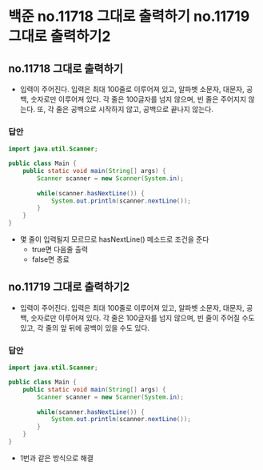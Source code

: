 # 백준 no.11718 그대로 출력하기 no.11719 그대로 출력하기2

## no.11718 그대로 출력하기
* 입력이 주어진다. 입력은 최대 100줄로 이루어져 있고, 알파벳 소문자, 대문자, 공백, 숫자로만 이루어져 있다. 각 줄은 100글자를 넘지 않으며, 빈 줄은 주어지지 않는다. 또, 각 줄은 공백으로 시작하지 않고, 공백으로 끝나지 않는다.

### 답안
``` java
import java.util.Scanner;

public class Main {
    public static void main(String[] args) {
        Scanner scanner = new Scanner(System.in);
        
        while(scanner.hasNextLine()) {
            System.out.println(scanner.nextLine());
        }
    }
}
```

* 몇 줄이 입력될지 모르므로 hasNextLine() 메소드로 조건을 준다
	* true면 다음줄 출력
	* false면 종료


## no.11719 그대로 출력하기2
* 입력이 주어진다. 입력은 최대 100줄로 이루어져 있고, 알파벳 소문자, 대문자, 공백, 숫자로만 이루어져 있다. 각 줄은 100글자를 넘지 않으며, 빈 줄이 주어질 수도 있고, 각 줄의 앞 뒤에 공백이 있을 수도 있다.

### 답안
``` java
import java.util.Scanner;

public class Main {
    public static void main(String[] args) {
        Scanner scanner = new Scanner(System.in);
        
        while(scanner.hasNextLine()) {
            System.out.println(scanner.nextLine());
        }
    }
}
```
* 1번과 같은 방식으로 해결